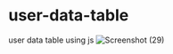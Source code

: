 # user-data-table
user data table using js
![Screenshot (29)](https://user-images.githubusercontent.com/68323418/172935422-743d94e5-5908-4d28-95a4-f0c9da3e6b7f.png)
